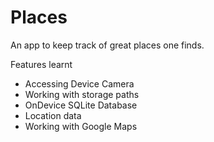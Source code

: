 # Places

An app to keep track of great places one finds. 

Features learnt
- Accessing Device Camera
- Working with storage paths
- OnDevice SQLite Database
- Location data
- Working with Google Maps

